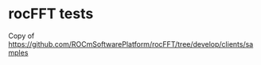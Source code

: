 # rocFFT tests

Copy of https://github.com/ROCmSoftwarePlatform/rocFFT/tree/develop/clients/samples
